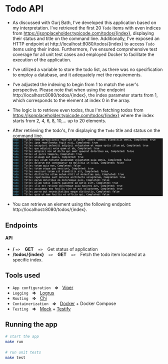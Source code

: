 # Todo API

- As discussed with Gurj Bath, I've developed this application based on my interpretation. I've retrieved the first 20 `Todo` items with even indices from https://jsonplaceholder.typicode.com/todos/{index}, displaying their status and title on the command line. Additionally, I've exposed an HTTP endpoint at http://localhost:8080/todos/{index} to access `Todo` items using their index. Furthermore, I've ensured comprehensive test coverage for all unit test cases and employed Docker to facilitate the execution of the application.

- I've utilized a variable to store the todo list, as there was no specification to employ a database, and it adequately met the requirements.

- I've adjusted the indexing to begin from 1 to match the user's perspective. Please note that when using the endpoint http://localhost:8080/todos/{index}, the index parameter starts from 1, which corresponds to the element at index 0 in the array.

- The logic is to retrieve even todos, thus I'm fetching todos from https://jsonplaceholder.typicode.com/todos/{index} where the index starts from 2, 4, 6, 8, 10,... up to 20 elements.

- After retrieving the todo's, I'm displaying the `Todo` title and status on the command line.
![Todo's title and status](https://github.com/swarajbhagat11/todo-app/blob/main/images/print_todo_status.png)

- You can retrieve an element using the following endpoint: http://localhost:8080/todos/{index}.

## Endpoints

#### API
- **/** `=>`  &ensp; **GET** &ensp;  `=>` &ensp; Get status of application
- **/todos/{index} &ensp;** `=>`  &ensp; **GET** &ensp;  `=>` &ensp; Fetch the todo item located at a specific index.

## Tools used

- `App configuration` &nbsp; **=>**  &nbsp; [Viper](https://github.com/spf13/viper)
- `Logging` &nbsp; **=>**  &nbsp; [Logrus](https://github.com/sirupsen/logrus)
- `Routing` &nbsp; **=>**  &nbsp;  [Chi](https://github.com/go-chi/chi)
- `Containerization` &nbsp; **=>**  &nbsp; [Docker](http://docker.com/) + Docker Compose
- `Testing` &nbsp; **=>**  &nbsp; [Mock](https://github.com/golang/mock) + [Testify](https://github.com/stretchr/testify)


## Running the app

```bash
# start the app
make run

# run unit tests
make test
```
